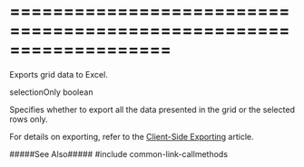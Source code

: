 ===================================================================
===================================================================

<!--shortDescription-->
Exports grid data to Excel.
<!--/shortDescription-->

<!--paramName1-->selectionOnly<!--/paramName1-->
<!--paramType1-->boolean<!--/paramType1-->
<!--paramDescription1-->
Specifies whether to export all the data presented in the grid or the selected rows only.
<!--/paramDescription1-->

<!--fullDescription-->
For details on exporting, refer to the [Client-Side Exporting](/Documentation/Guide/Widgets/DataGrid/Client-Side_Exporting/) article.

#####See Also#####
#include common-link-callmethods
<!--/fullDescription-->